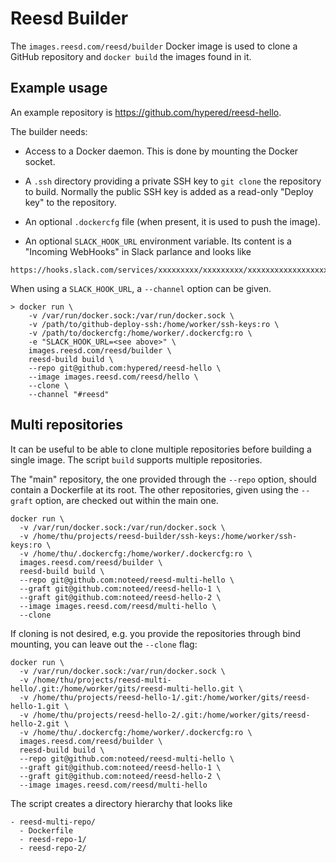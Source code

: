 # Reesd Builder

The `images.reesd.com/reesd/builder` Docker image is used to clone a GitHub
repository and `docker build` the images found in it.


## Example usage

An example repository is https://github.com/hypered/reesd-hello.

The builder needs:

- Access to a Docker daemon. This is done by mounting the Docker socket.

- A `.ssh` directory providing a private SSH key to `git clone` the repository
  to build. Normally the public SSH key is added as a read-only "Deploy key" to
  the repository.

- An optional `.dockercfg` file (when present, it is used to push the image).

- An optional `SLACK_HOOK_URL` environment variable. Its content is a "Incoming
  WebHooks" in Slack parlance and looks like

```
https://hooks.slack.com/services/xxxxxxxxx/xxxxxxxxx/xxxxxxxxxxxxxxxxxxxxxxxx
```

  When using a `SLACK_HOOK_URL`, a `--channel` option can be given.

```
> docker run \
    -v /var/run/docker.sock:/var/run/docker.sock \
    -v /path/to/github-deploy-ssh:/home/worker/ssh-keys:ro \
    -v /path/to/dockercfg:/home/worker/.dockercfg:ro \
    -e "SLACK_HOOK_URL=<see above>" \
    images.reesd.com/reesd/builder \
    reesd-build build \
    --repo git@github.com:hypered/reesd-hello \
    --image images.reesd.com/reesd/hello \
    --clone \
    --channel "#reesd"
```


## Multi repositories

It can be useful to be able to clone multiple repositories before building a
single image. The script `build` supports multiple repositories.

The "main" repository, the one provided through the `--repo` option, should
contain a Dockerfile at its root. The other repositories, given using the
`--graft` option, are checked out within the main one.

```
docker run \
  -v /var/run/docker.sock:/var/run/docker.sock \
  -v /home/thu/projects/reesd-builder/ssh-keys:/home/worker/ssh-keys:ro \
  -v /home/thu/.dockercfg:/home/worker/.dockercfg:ro \
  images.reesd.com/reesd/builder \
  reesd-build build \
  --repo git@github.com:noteed/reesd-multi-hello \
  --graft git@github.com:noteed/reesd-hello-1 \
  --graft git@github.com:noteed/reesd-hello-2 \
  --image images.reesd.com/reesd/multi-hello \
  --clone
```

If cloning is not desired, e.g. you provide the repositories through bind
mounting, you can leave out the `--clone` flag:

```
docker run \
  -v /var/run/docker.sock:/var/run/docker.sock \
  -v /home/thu/projects/reesd-multi-hello/.git:/home/worker/gits/reesd-multi-hello.git \
  -v /home/thu/projects/reesd-hello-1/.git:/home/worker/gits/reesd-hello-1.git \
  -v /home/thu/projects/reesd-hello-2/.git:/home/worker/gits/reesd-hello-2.git \
  -v /home/thu/.dockercfg:/home/worker/.dockercfg:ro \
  images.reesd.com/reesd/builder \
  reesd-build build \
  --repo git@github.com:noteed/reesd-multi-hello \
  --graft git@github.com:noteed/reesd-hello-1 \
  --graft git@github.com:noteed/reesd-hello-2 \
  --image images.reesd.com/reesd/multi-hello
```

The script creates a directory hierarchy that looks like

```
- reesd-multi-repo/
  - Dockerfile
  - reesd-repo-1/
  - reesd-repo-2/
```
